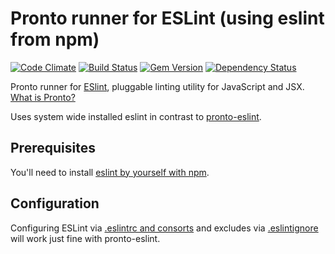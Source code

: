 # Pronto runner for ESLint (using eslint from npm)

[![Code Climate](https://codeclimate.com/github/doits/pronto-eslint-npm.svg)](https://codeclimate.com/github/doits/pronto-eslint-npm)
[![Build Status](https://travis-ci.org/doits/pronto-eslint-npm.svg?branch=master)](https://travis-ci.org/doits/pronto-eslint-npm)
[![Gem Version](https://badge.fury.io/rb/pronto-eslint-npm.svg)](http://badge.fury.io/rb/pronto-eslint-npm)
[![Dependency Status](https://gemnasium.com/doits/pronto-eslint-npm.svg)](https://gemnasium.com/doits/pronto-eslint-npm)

Pronto runner for [ESlint](http://eslint.org), pluggable linting utility for JavaScript and JSX. [What is Pronto?](https://github.com/mmozuras/pronto)

Uses system wide installed eslint in contrast to [pronto-eslint][pronto-eslint].

[pronto-eslint]: https://github.com/mmozuras/pronto-eslint

## Prerequisites

You'll need to install [eslint by yourself with npm][eslint-install].

[eslint-install]: http://eslint.org/docs/user-guide/getting-started

## Configuration

Configuring ESLint via [.eslintrc and consorts][eslintrc] and excludes via [.eslintignore][eslintignore] will work just fine with pronto-eslint.

[eslintrc]: http://eslint.org/docs/user-guide/configuring#configuration-file-formats
[eslintignore]: http://eslint.org/docs/user-guide/configuring#ignoring-files-and-directories
